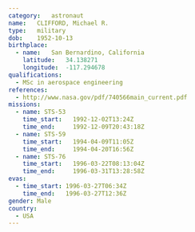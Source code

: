 ```yaml
---
category:	astronaut
name:	CLIFFORD, Michael R.
type:	military
dob:	1952-10-13
birthplace:
  - name:	San Bernardino, California
    latitude:	34.138271
    longitude:	-117.294678
qualifications:
  - MSc in aerospace engineering
references:
  - http://www.nasa.gov/pdf/740566main_current.pdf
missions:
  - name: STS-53
    time_start:   1992-12-02T13:24Z
    time_end:     1992-12-09T20:43:18Z
  - name: STS-59
    time_start:   1994-04-09T11:05Z
    time_end:     1994-04-20T16:56Z
  - name: STS-76
    time_start:   1996-03-22T08:13:04Z
    time_end:     1996-03-31T13:28:58Z
evas:
  - time_start: 1996-03-27T06:34Z
    time_end:   1996-03-27T12:36Z
gender:	Male
country:
  - USA
---
```

